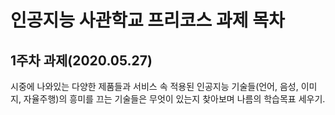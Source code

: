 
# 인공지능 사관학교 프리코스 과제 목차
## 1주차 과제(2020.05.27)
  시중에 나와있는 다양한 제품들과 서비스 속 적용된 인공지능 기술들(언어, 음성, 이미지, 자율주행)의 흥미를 끄는 기술들은 무엇이 있는지 찾아보며 나름의 학습목표 세우기.
